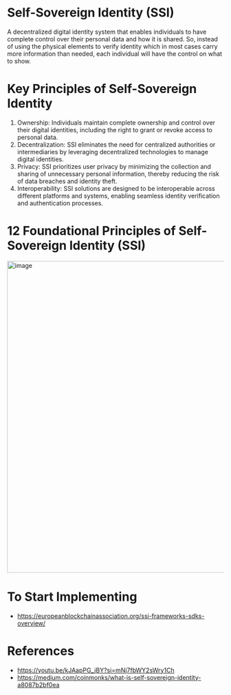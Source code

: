 # Self-Sovereign Identity (SSI)
A decentralized digital identity system that enables individuals to have complete control over their personal data and how it is shared. So, instead of using the physical elements to verify identity
which in most cases carry more information than needed, each individual will have the control on what to show.

# Key Principles of Self-Sovereign Identity
1. Ownership: Individuals maintain complete ownership and control over their digital identities, including the right to grant or revoke access to personal data.
2. Decentralization: SSI eliminates the need for centralized authorities or intermediaries by leveraging decentralized technologies to manage digital identities.
3. Privacy: SSI prioritizes user privacy by minimizing the collection and sharing of unnecessary personal information, thereby reducing the risk of data breaches and identity theft.
4. Interoperability: SSI solutions are designed to be interoperable across different platforms and systems, enabling seamless identity verification and authentication processes.

# 12 Foundational Principles of Self-Sovereign Identity (SSI)
<img width="1024" height="724" alt="image" src="https://github.com/user-attachments/assets/724fe20e-de13-4d2e-adc0-2d951b3b10e1" />


# To Start Implementing
- https://europeanblockchainassociation.org/ssi-frameworks-sdks-overview/

# References
- https://youtu.be/kJAapPG_jBY?si=mNj7fbWY2sWry1Ch
- https://medium.com/coinmonks/what-is-self-sovereign-identity-a8087b2bf0ea
